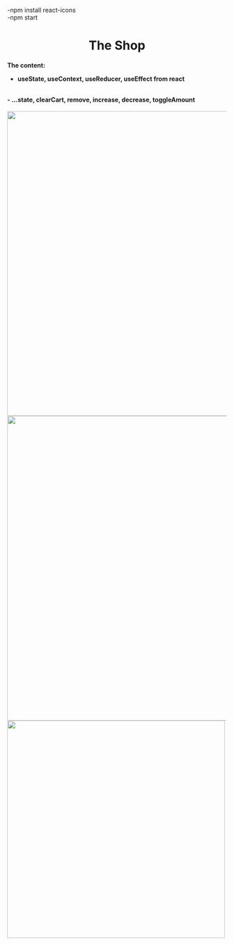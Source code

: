 -npm install react-icons
</br>
-npm start



<h1 align="center">The Shop</h1>



<h4> The content:
  </br>
  

  - useState, useContext, useReducer, useEffect  from react
  </br>
  - ...state, clearCart, remove, increase, decrease, toggleAmount
  </br>
  
</h4>


<img align="left"  width="700" src="https://markovicmaja.files.wordpress.com/2023/02/shop.png?w=1024">
</br>
<div>
  
<img align="right"  width="700" src="https://markovicmaja.files.wordpress.com/2023/02/shop2.png?w=1024">
</div>
<img align="left"  width="500" src="https://markovicmaja.files.wordpress.com/2023/02/shop11.png?w=1024">


